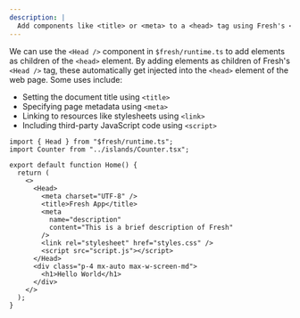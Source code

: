 ```yaml
---
description: |
  Add components like <title> or <meta> to a <head> tag using Fresh's <Head> component.
---
```


We can use the `<Head />` component in `$fresh/runtime.ts` to add elements as
children of the `<head>` element. By adding elements as children of Fresh's
`<Head />` tag, these automatically get injected into the `<head>` element of
the web page. Some uses include:

- Setting the document title using `<title>`
- Specifying page metadata using `<meta>`
- Linking to resources like stylesheets using `<link>`
- Including third-party JavaScript code using `<script>`

```tsx { "title": "routes/index.tsx" }
import { Head } from "$fresh/runtime.ts";
import Counter from "../islands/Counter.tsx";

export default function Home() {
  return (
    <>
      <Head>
        <meta charset="UTF-8" />
        <title>Fresh App</title>
        <meta
          name="description"
          content="This is a brief description of Fresh"
        />
        <link rel="stylesheet" href="styles.css" />
        <script src="script.js"></script>
      </Head>
      <div class="p-4 mx-auto max-w-screen-md">
        <h1>Hello World</h1>
      </div>
    </>
  );
}
```
